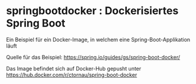 # springbootdocker : Dockerisiertes Spring Boot
Ein Beispiel für ein Docker-Image, in welchem eine Spring-Boot-Applikation läuft

Quelle für das Beispiel: https://spring.io/guides/gs/spring-boot-docker/

Das Image befindet sich auf Docker-Hub gepusht unter https://hub.docker.com/r/ctornau/spring-boot-docker
